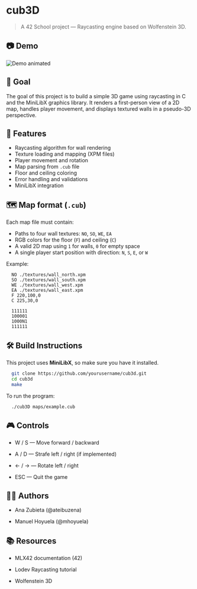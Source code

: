 # cub3D

> A 42 School project — Raycasting engine based on Wolfenstein 3D.

## 📷 Demo

![Demo animated](Demo_cub3D.gif)

## 🎯 Goal

The goal of this project is to build a simple 3D game using raycasting in C and the MiniLibX graphics library. It renders a first-person view of a 2D map, handles player movement, and displays textured walls in a pseudo-3D perspective.

## 🧱 Features

- Raycasting algorithm for wall rendering
- Texture loading and mapping (XPM files)
- Player movement and rotation
- Map parsing from `.cub` file
- Floor and ceiling coloring
- Error handling and validations
- MiniLibX integration

## 🗺️ Map format (`.cub`)

Each map file must contain:
- Paths to four wall textures: `NO`, `SO`, `WE`, `EA`
- RGB colors for the floor (`F`) and ceiling (`C`)
- A valid 2D map using `1` for walls, `0` for empty space
- A single player start position with direction: `N`, `S`, `E`, or `W`

Example:
```
  NO ./textures/wall_north.xpm
  SO ./textures/wall_south.xpm
  WE ./textures/wall_west.xpm
  EA ./textures/wall_east.xpm
  F 220,100,0
  C 225,30,0

  111111
  100001
  1000N1
  111111
```

## 🛠️ Build Instructions

This project uses **MiniLibX**, so make sure you have it installed.

```bash
  git clone https://github.com/yourusername/cub3d.git
  cd cub3d
  make
```
To run the program:
```
  ./cub3D maps/example.cub
```

## 🎮 Controls
- W / S — Move forward / backward

- A / D — Strafe left / right (if implemented)

- ← / → — Rotate left / right

- ESC — Quit the game

## 🧑‍💻 Authors
- Ana Zubieta (@ateibuzena)

- Manuel Hoyuela (@mhoyuela)

## 📚 Resources
- MLX42 documentation (42)

- Lodev Raycasting tutorial

- Wolfenstein 3D
